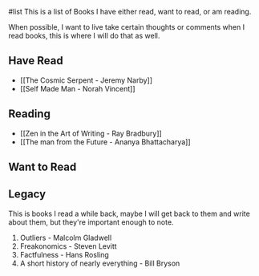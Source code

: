 #list 
This is a list of Books I have either read, want to read, or am reading. 

When possible, I want to live take certain thoughts or comments when I read books, this is where I will do that as well. 


## Have Read
- [[The Cosmic Serpent - Jeremy Narby]]
- [[Self Made Man - Norah Vincent]]

## Reading

- [[Zen in the Art of Writing - Ray Bradbury]]
- [[The man from the Future - Ananya Bhattacharya]]

## Want to Read 




## Legacy
This is books I read a while back, maybe I will get back to them and write about them, but they're important enough to note.

1. Outliers - Malcolm Gladwell
2. Freakonomics - Steven Levitt
3. Factfulness - Hans Rosling
4. A short history of nearly everything - Bill Bryson


